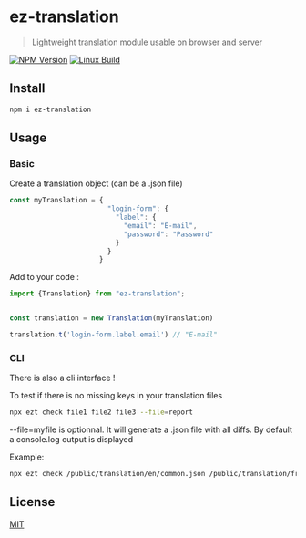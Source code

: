# ez-translation

> Lightweight translation module usable on browser and server

[![NPM Version][npm-image]][npm-url]
[![Linux Build][travis-image]][travis-url]

## Install

```bash
npm i ez-translation
```

## Usage

### Basic

Create a translation object (can be a .json file)

```js
const myTranslation = {
                        "login-form": {
                          "label": {
                            "email": "E-mail",
                            "password": "Password"
                          }
                        }
                      }
```

Add to your code :

```js
import {Translation} from "ez-translation";


const translation = new Translation(myTranslation)

translation.t('login-form.label.email') // "E-mail"
```

### CLI

There is also a cli interface !

To test if there is no missing keys in your translation files

```bash
npx ezt check file1 file2 file3 --file=report
```

--file=myfile is optionnal. It will generate a .json file with all diffs.
By default a console.log output is displayed

Example:
```bash
npx ezt check /public/translation/en/common.json /public/translation/fr/common.json --file=report
```




## License

[MIT](http://vjpr.mit-license.org)

[npm-image]: https://img.shields.io/npm/v/ez-translation
[npm-url]: https://www.npmjs.com/package/ez-translation
[travis-url]: https://travis-ci.org/github/RockDaFox/ez-translation
[travis-image]: https://travis-ci.org/RockDaFox/ez-translation.svg?branch=master
